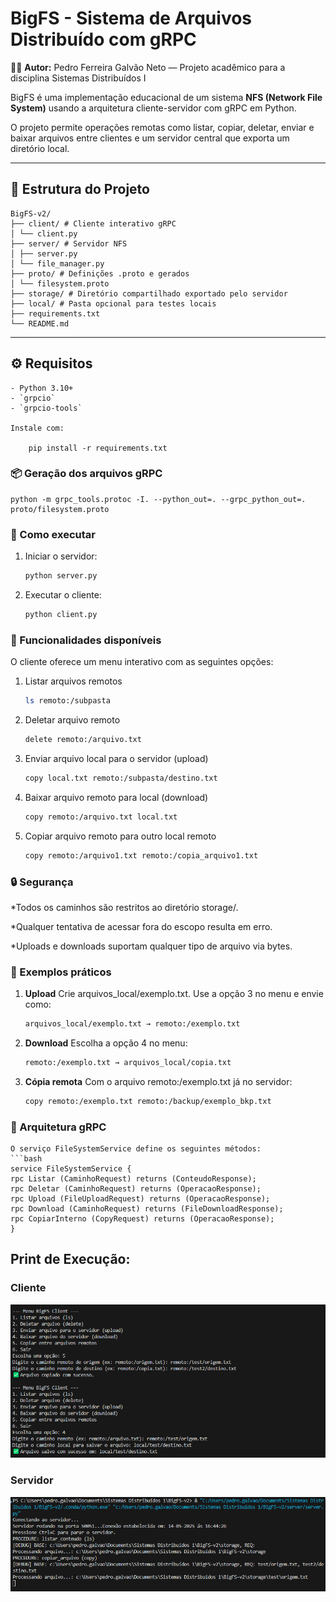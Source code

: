 # BigFS - Sistema de Arquivos Distribuído com gRPC

👨‍💻 **Autor:** Pedro Ferreira Galvão Neto — Projeto acadêmico para a disciplina Sistemas Distribuídos I

BigFS é uma implementação educacional de um sistema **NFS (Network File System)** usando a arquitetura cliente-servidor com gRPC em Python.

O projeto permite operações remotas como listar, copiar, deletar, enviar e baixar arquivos entre clientes e um servidor central que exporta um diretório local.

---

## 📁 Estrutura do Projeto
    BigFS-v2/
    ├── client/ # Cliente interativo gRPC
    │ └── client.py
    ├── server/ # Servidor NFS
    │ ├── server.py
    │ └── file_manager.py
    ├── proto/ # Definições .proto e gerados
    │ └── filesystem.proto
    ├── storage/ # Diretório compartilhado exportado pelo servidor
    ├── local/ # Pasta opcional para testes locais
    ├── requirements.txt
    └── README.md

---

## ⚙️ Requisitos

    - Python 3.10+
    - `grpcio`
    - `grpcio-tools`

    Instale com:

        pip install -r requirements.txt

### 📦 Geração dos arquivos gRPC

    python -m grpc_tools.protoc -I. --python_out=. --grpc_python_out=. proto/filesystem.proto

### 🚀 Como executar

1. Iniciar o servidor:
    ```bash
    python server.py

2. Executar o cliente:
    ```bash
    python client.py

### 🧭 Funcionalidades disponíveis
O cliente oferece um menu interativo com as seguintes opções:

1. Listar arquivos remotos
    ```bash
    ls remoto:/subpasta

2. Deletar arquivo remoto
    ```bash
    delete remoto:/arquivo.txt

3. Enviar arquivo local para o servidor (upload)
    ```bash
    copy local.txt remoto:/subpasta/destino.txt

4. Baixar arquivo remoto para local (download)
    ```bash
    copy remoto:/arquivo.txt local.txt

5. Copiar arquivo remoto para outro local remoto
    ```bash
    copy remoto:/arquivo1.txt remoto:/copia_arquivo1.txt

### 🔒 Segurança
*Todos os caminhos são restritos ao diretório storage/.

*Qualquer tentativa de acessar fora do escopo resulta em erro.

*Uploads e downloads suportam qualquer tipo de arquivo via bytes.

### 🧪 Exemplos práticos
1. **Upload**
    Crie arquivos_local/exemplo.txt. Use a opção 3 no menu e envie como: 
    ```bash
    arquivos_local/exemplo.txt → remoto:/exemplo.txt

2. **Download**
    Escolha a opção 4 no menu:
    ```bash
    remoto:/exemplo.txt → arquivos_local/copia.txt

3. **Cópia remota**
    Com o arquivo remoto:/exemplo.txt já no servidor:
    ```bash
    copy remoto:/exemplo.txt remoto:/backup/exemplo_bkp.txt

### 📜 Arquitetura gRPC
    O serviço FileSystemService define os seguintes métodos:
    ```bash
    service FileSystemService {
    rpc Listar (CaminhoRequest) returns (ConteudoResponse);
    rpc Deletar (CaminhoRequest) returns (OperacaoResponse);
    rpc Upload (FileUploadRequest) returns (OperacaoResponse);
    rpc Download (CaminhoRequest) returns (FileDownloadResponse);
    rpc CopiarInterno (CopyRequest) returns (OperacaoResponse);
    }

## Print de Execução:

### Cliente
![terminal do cliente](images/client.png)

### Servidor
![terminal do servidor](images\server.png)